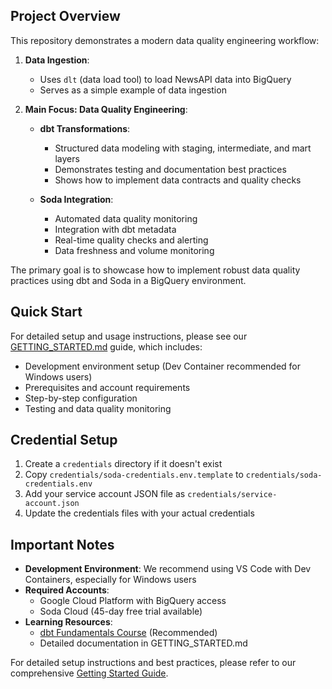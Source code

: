 ## Project Overview

This repository demonstrates a modern data quality engineering workflow:

1. **Data Ingestion**:
   - Uses `dlt` (data load tool) to load NewsAPI data into BigQuery
   - Serves as a simple example of data ingestion

2. **Main Focus: Data Quality Engineering**:
   - **dbt Transformations**:
     - Structured data modeling with staging, intermediate, and mart layers
     - Demonstrates testing and documentation best practices
     - Shows how to implement data contracts and quality checks
   
   - **Soda Integration**:
     - Automated data quality monitoring
     - Integration with dbt metadata
     - Real-time quality checks and alerting
     - Data freshness and volume monitoring

The primary goal is to showcase how to implement robust data quality practices using dbt and Soda in a BigQuery environment.

## Quick Start

For detailed setup and usage instructions, please see our [GETTING_STARTED.md](GETTING_STARTED.md) guide, which includes:
- Development environment setup (Dev Container recommended for Windows users)
- Prerequisites and account requirements
- Step-by-step configuration
- Testing and data quality monitoring

## Credential Setup
1. Create a `credentials` directory if it doesn't exist
2. Copy `credentials/soda-credentials.env.template` to `credentials/soda-credentials.env`
3. Add your service account JSON file as `credentials/service-account.json`
4. Update the credentials files with your actual credentials

## Important Notes

- **Development Environment**: We recommend using VS Code with Dev Containers, especially for Windows users
- **Required Accounts**:
  - Google Cloud Platform with BigQuery access
  - Soda Cloud (45-day free trial available)
- **Learning Resources**: 
  - [dbt Fundamentals Course](https://learn.getdbt.com/courses/dbt-fundamentals) (Recommended)
  - Detailed documentation in GETTING_STARTED.md

For detailed setup instructions and best practices, please refer to our comprehensive [Getting Started Guide](GETTING_STARTED.md).